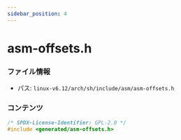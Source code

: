 ```yaml
---
sidebar_position: 4
---
```

# asm-offsets.h

### ファイル情報

- パス: `linux-v6.12/arch/sh/include/asm/asm-offsets.h`

### コンテンツ

```h
/* SPDX-License-Identifier: GPL-2.0 */
#include <generated/asm-offsets.h>

```

